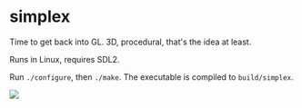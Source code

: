 # simplex

Time to get back into GL. 3D, procedural, that's the idea at least.

Runs in Linux, requires SDL2.

Run `./configure`, then `./make`. The executable is compiled to `build/simplex`.

![](https://raw2.github.com/krig/simplex/master/data/screenshot.png)
